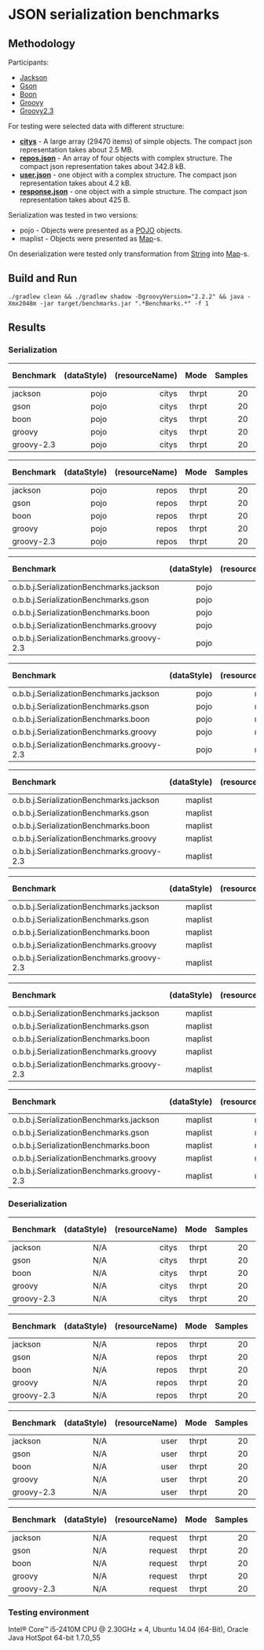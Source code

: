 # JSON serialization benchmarks

## Methodology

Participants:

- [Jackson](http://wiki.fasterxml.com/JacksonRelease20)
- [Gson](https://code.google.com/p/google-gson/)
- [Boon](https://github.com/RichardHightower/boon)
- [Groovy](http://groovy.codehaus.org/)
- [Groovy2.3](http://groovy.codehaus.org/)

For testing were selected data with different structure:

- **[citys](src/main/resources/citys.json)** - A large array (29470 items) of simple objects. The compact json representation takes about 2.5 MB.
- **[repos.json](src/main/resources/repos.json)** - An array of four objects with complex structure. The compact json representation takes about 342.8 kB.
- **[user.json](src/main/resources/user.json)** - one object with a complex structure. The compact json representation takes about 4.2 kB.
- **[response.json](src/main/resources/response.json)** - one object with a simple structure. The compact json representation takes about 425 B. 

Serialization was tested in two versions:

- pojo - Objects were presented as a [POJO](src/main/java/org/bura/benchmarks/json/domain) objects.
- maplist - Objects were presented as [Map](http://docs.oracle.com/javase/7/docs/api/java/util/Map.html)-s.

On deserialization were tested only transformation from [String](http://docs.oracle.com/javase/7/docs/api/java/lang/String.html) into [Map](http://docs.oracle.com/javase/7/docs/api/java/util/Map.html)-s.

## Build and Run

```shell
./gradlew clean && ./gradlew shadow -DgroovyVersion="2.2.2" && java -Xmx2048m -jar target/benchmarks.jar ".*Benchmarks.*" -f 1
```

## Results

### Serialization

| Benchmark | (dataStyle) | (resourceName) | Mode | Samples | Mean | Mean error | Units |
|:---|---:|---:|---:|---:|---:|---:|---:|
| jackson | pojo | citys | thrpt | 20 | 27.412 | 0.703 | ops/s |
| gson | pojo | citys | thrpt | 20 | 15.602 | 0.280 | ops/s |
| boon | pojo | citys | thrpt | 20 | 25.119 | 0.519 | ops/s |
| groovy | pojo | citys | thrpt | 20 | 1.684 | 0.082 | ops/s |
| groovy-2.3 | pojo | citys | thrpt | 20 | 19.513 | 1.120 | ops/s |


| Benchmark | (dataStyle) | (resourceName) | Mode | Samples | Mean | Mean error | Units |
|:---|---:|---:|---:|---:|---:|---:|---:|
| jackson | pojo | repos | thrpt | 20 | 641.999 | 14.161 | ops/s |
| gson | pojo | repos | thrpt | 20 | 407.093 | 5.950 | ops/s |
| boon | pojo | repos | thrpt | 20 | 24173.808 | 223.995 | ops/s |
| groovy | pojo | repos | thrpt | 20 | 45.302 | 0.301 | ops/s |
| groovy-2.3 | pojo | repos | thrpt | 20 | 643.902 | 10.174 | ops/s |

| Benchmark | (dataStyle) | (resourceName) | Mode | Samples | Mean | Mean error | Units |
|:---|---:|---:|---:|---:|---:|---:|---:|
| o.b.b.j.SerializationBenchmarks.jackson | pojo | user | thrpt | 20 | 52324.635 | 359.331 | ops/s |
| o.b.b.j.SerializationBenchmarks.gson | pojo | user | thrpt | 20 | 22010.943 | 208.352 | ops/s |
| o.b.b.j.SerializationBenchmarks.boon | pojo | user | thrpt | 20 | 241065.787 | 1764.331 | ops/s |
| o.b.b.j.SerializationBenchmarks.groovy | pojo | user | thrpt | 20 | 1751.394 | 14.458 | ops/s |
| o.b.b.j.SerializationBenchmarks.groovy-2.3 | pojo | user | thrpt | 20 | 47781.079 | 370.971 | ops/s |


| Benchmark | (dataStyle) | (resourceName) | Mode | Samples | Mean | Mean error | Units |
|:---|---:|---:|---:|---:|---:|---:|---:|
| o.b.b.j.SerializationBenchmarks.jackson | pojo | request | thrpt | 20 | 629985.135 | 8049.270 | ops/s |
| o.b.b.j.SerializationBenchmarks.gson | pojo | request | thrpt | 20 | 267811.451 | 4064.942 | ops/s |
| o.b.b.j.SerializationBenchmarks.boon | pojo | request | thrpt | 20 | 344047.795 | 3447.635 | ops/s |
| o.b.b.j.SerializationBenchmarks.groovy | pojo | request | thrpt | 20 | 28826.587 | 302.826 | ops/s |
| o.b.b.j.SerializationBenchmarks.groovy-2.3 | pojo | request | thrpt | 20 | 649596.700 | 6931.673 | ops/s |


| Benchmark | (dataStyle) | (resourceName) | Mode | Samples | Mean | Mean error | Units |
|:---|---:|---:|---:|---:|---:|---:|---:|
| o.b.b.j.SerializationBenchmarks.jackson | maplist | citys | thrpt | 20 | 27.027 | 0.686 | ops/s |
| o.b.b.j.SerializationBenchmarks.gson | maplist | citys | thrpt | 20 | 15.997 | 0.196 | ops/s |
| o.b.b.j.SerializationBenchmarks.boon | maplist | citys | thrpt | 20 | 25.057 | 0.371 | ops/s |
| o.b.b.j.SerializationBenchmarks.groovy | maplist | citys | thrpt | 20 | 1.635 | 0.073 | ops/s |
| o.b.b.j.SerializationBenchmarks.groovy-2.3 | maplist | citys | thrpt | 20 | 19.682 | 0.435 | ops/s |

| Benchmark | (dataStyle) | (resourceName) | Mode | Samples | Mean | Mean error | Units |
|:---|---:|---:|---:|---:|---:|---:|---:|
| o.b.b.j.SerializationBenchmarks.jackson | maplist | repos | thrpt | 20 | 644.717 | 9.192 | ops/s |
| o.b.b.j.SerializationBenchmarks.gson | maplist | repos | thrpt | 20 | 403.760 | 4.575 | ops/s |
| o.b.b.j.SerializationBenchmarks.boon | maplist | repos | thrpt | 20 | 24173.738 | 216.084 | ops/s |
| o.b.b.j.SerializationBenchmarks.groovy | maplist | repos | thrpt | 20 | 44.343 | 0.253 | ops/s |
| o.b.b.j.SerializationBenchmarks.groovy-2.3 | maplist | repos | thrpt | 20 | 653.402 | 9.880 | ops/s |

| Benchmark | (dataStyle) | (resourceName) | Mode | Samples | Mean | Mean error | Units |
|:---|---:|---:|---:|---:|---:|---:|---:|
| o.b.b.j.SerializationBenchmarks.jackson | maplist | user | thrpt | 20 | 51317.860 | 590.524 | ops/s |
| o.b.b.j.SerializationBenchmarks.gson | maplist | user | thrpt | 20 | 21844.772 | 246.724 | ops/s |
| o.b.b.j.SerializationBenchmarks.boon | maplist | user | thrpt | 20 | 235728.318 | 2876.144 | ops/s |
| o.b.b.j.SerializationBenchmarks.groovy | maplist | user | thrpt | 20 | 1802.383 | 15.716 | ops/s |
| o.b.b.j.SerializationBenchmarks.groovy-2.3 | maplist | user | thrpt | 20 | 47497.203 | 526.286 | ops/s |


| Benchmark | (dataStyle) | (resourceName) | Mode | Samples | Mean | Mean error | Units |
|:---|---:|---:|---:|---:|---:|---:|---:|
| o.b.b.j.SerializationBenchmarks.jackson | maplist | request | thrpt | 20 | 616497.013 | 8990.165 | ops/s |
| o.b.b.j.SerializationBenchmarks.gson | maplist | request | thrpt | 20 | 268005.642 | 2219.178 | ops/s |
| o.b.b.j.SerializationBenchmarks.boon | maplist | request | thrpt | 20 | 353171.065 | 2502.621 | ops/s |
| o.b.b.j.SerializationBenchmarks.groovy | maplist | request | thrpt | 20 | 28985.824 | 459.033 | ops/s |
| o.b.b.j.SerializationBenchmarks.groovy-2.3 | maplist | request | thrpt | 20 | 630975.802 | 4892.114 | ops/s |

### Deserialization

| Benchmark | (dataStyle) | (resourceName) | Mode | Samples | Mean | Mean error | Units |
|:---|---:|---:|---:|---:|---:|---:|---:|
| jackson | N/A | citys | thrpt | 20 | 21.906 | 0.162 | ops/s |
| gson | N/A | citys | thrpt | 20 | 23.377 | 0.501 | ops/s |
| boon | N/A | citys | thrpt | 20 | 72.543 | 1.054 | ops/s |
| groovy | N/A | citys | thrpt | 20 | 3.182 | 0.034 | ops/s |
| groovy-2.3 | N/A | citys | thrpt | 20 | 52.806 | 0.329 | ops/s |


| Benchmark | (dataStyle) | (resourceName) | Mode | Samples | Mean | Mean error | Units |
|:---|---:|---:|---:|---:|---:|---:|---:|
| jackson | N/A | repos | thrpt | 20 | 484.377 | 3.571 | ops/s |
| gson | N/A | repos | thrpt | 20 | 412.508 | 6.415 | ops/s |
| boon | N/A | repos | thrpt | 20 | 1647.070 | 15.817 | ops/s |
| groovy | N/A | repos | thrpt | 20 | 31.554 | 0.252 | ops/s |
| groovy-2.3 | N/A | repos | thrpt | 20 | 1305.876 | 11.445 | ops/s |


| Benchmark | (dataStyle) | (resourceName) | Mode | Samples | Mean | Mean error | Units |
|:---|---:|---:|---:|---:|---:|---:|---:|
| jackson | N/A | user | thrpt | 20 | 25109.072 | 225.116 | ops/s |
| gson | N/A | user | thrpt | 20 | 26982.245 | 282.070 | ops/s |
| boon | N/A | user | thrpt | 20 | 72529.259 | 687.818 | ops/s |
| groovy | N/A | user | thrpt | 20 | 2338.934 | 19.511 | ops/s |
| groovy-2.3 | N/A | user | thrpt | 20 | 64431.577 | 1037.016 | ops/s |


| Benchmark | (dataStyle) | (resourceName) | Mode | Samples | Mean | Mean error | Units |
|:---|---:|---:|---:|---:|---:|---:|---:|
| jackson | N/A | request | thrpt | 20 | 90009.471 | 941.871 | ops/s |
| gson | N/A | request | thrpt | 20 | 268988.905 | 2165.099 | ops/s |
| boon | N/A | request | thrpt | 20 | 672907.357 | 8514.806 | ops/s |
| groovy | N/A | request | thrpt | 20 | 26497.332 | 196.347 | ops/s |
| groovy-2.3 | N/A | request | thrpt | 20 | 762926.213 | 5930.640 | ops/s |

### Testing environment

Intel® Core™ i5-2410M CPU @ 2.30GHz × 4, Ubuntu 14.04 (64-Bit), Oracle Java HotSpot 64-bit 1.7.0_55
